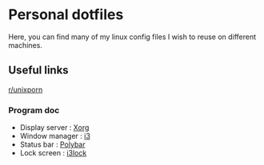 # Personal dotfiles 
Here, you can find many of my linux config files I wish to reuse on different machines.

## Useful links
[r/unixporn](https://www.reddit.com/r/unixporn/comments/wc7b33/i3wm_my_functional_first_rice/)

### Program doc
+ Display server : [Xorg](https://wiki.archlinux.org/title/xorg)
+ Window manager : [i3](https://i3wm.org/)
+ Status bar : [Polybar](https://github.com/polybar/polybar)
+ Lock screen : [i3lock](https://github.com/i3/i3lock)



